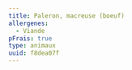 ```yaml
---
title: Paleron, macreuse (boeuf)
allergenes:
  - Viande
pFrais: true
type: animaux
uuid: f8dea07f
---
```


